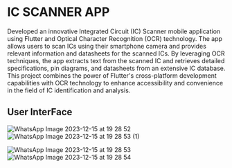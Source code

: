 # IC SCANNER APP

Developed an innovative Integrated Circuit (IC) Scanner mobile application using Flutter and Optical Character 
Recognition (OCR) technology. The app allows users to scan ICs using their smartphone camera and provides 
relevant information and datasheets for the scanned ICs. By leveraging OCR techniques, the app extracts text from 
the scanned IC and retrieves detailed specifications, pin diagrams, and datasheets from an extensive IC database. 
This project combines the power of Flutter's cross-platform development capabilities with OCR technology to enhance 
accessibility and convenience in the field of IC identification and analysis.

## User InterFace
![WhatsApp Image 2023-12-15 at 19 28 52](https://github.com/Anant0120/IC-Scanner-APP/assets/155983241/42aab4e2-7c4f-48e8-bf6a-b084f57e7775)
![WhatsApp Image 2023-12-15 at 19 28 53 (1)](https://github.com/Anant0120/IC-Scanner-APP/assets/155983241/473fe41c-0544-4257-b9fc-2d541e057a6f)

![WhatsApp Image 2023-12-15 at 19 28 53](https://github.com/Anant0120/IC-Scanner-APP/assets/155983241/82a9c2c0-738c-43d0-9c22-91523d97314c)
![WhatsApp Image 2023-12-15 at 19 28 54](https://github.com/Anant0120/IC-Scanner-APP/assets/155983241/efcb7851-d5b2-48f3-9a5f-af70d13bb86f)
